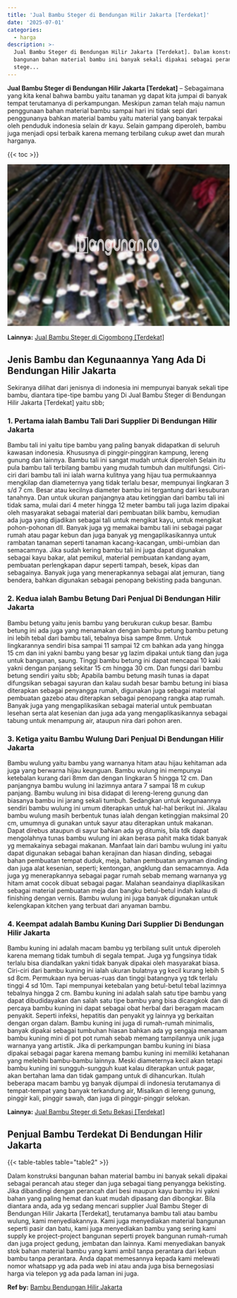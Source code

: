 ```yaml
---
title: 'Jual Bambu Steger di Bendungan Hilir Jakarta [Terdekat]'
date: '2025-07-01'
categories:
  - harga
description: >-
  Jual Bambu Steger di Bendungan Hilir Jakarta [Terdekat]. Dalam konstruksi
  bangunan bahan material bambu ini banyak sekali dipakai sebagai perancah atau
  stege...
---
```


**Jual Bambu Steger di Bendungan Hilir Jakarta \[Terdekat\]** – Sebagaimana yang kita kenal bahwa bambu yaitu tanaman yg dapat kita jumpai di banyak tempat terutamanya di perkampungan. Meskipun zaman telah maju namun penggunaan bahan material bambu sampai hari ini tidak sepi dari penggunanya bahkan material bambu yaitu material yang banyak terpakai oleh penduduk indonesia selain dr kayu. Selain gampang diperoleh, bambu juga menjadi opsi terbaik karena memang terbilang cukup awet dan murah harganya.

{{< toc >}}

![Jual Bambu Steger di Bendungan Hilir Jakarta [Terdekat]](/images/jual-bambu-tali-21.png)

**Lainnya:** [Jual Bambu Steger di Cigombong \[Terdekat\]](https://bambu.bangunan.co/jual-bambu-steger-di-cigombong-terdekat/)

## Jenis Bambu dan Kegunaannya Yang Ada Di Bendungan Hilir Jakarta

Sekiranya dilihat dari jenisnya di indonesia ini mempunyai banyak sekali tipe bambu, diantara tipe-tipe bambu yang Di Jual Bambu Steger di Bendungan Hilir Jakarta \[Terdekat\] yaitu sbb;

### 1\. Pertama ialah Bambu Tali Dari Supplier Di Bendungan Hilir Jakarta

Bambu tali ini yaitu tipe bambu yang paling banyak didapatkan di seluruh kawasan indonesia. Khususnya di pinggir-pinggiran kampung, lereng gunung dan lainnya. Bambu tali ini sangat mudah untuk diperoleh Selain itu pula bambu tali terbilang bambu yang mudah tumbuh dan multifungsi. Ciri-ciri dari bambu tali ini ialah warna kulitnya yang hijau tua permukaannya mengkilap dan diameternya yang tidak terlalu besar, mempunyai lingkaran 3 s/d 7 cm. Besar atau kecilnya diameter bambu ini tergantung dari kesuburan tanahnya. Dan untuk ukuran panjangnya atau ketinggian dari bambu tali ini tidak sama, mulai dari 4 meter hingga 12 meter bambu tali juga lazim dipakai oleh masyarakat sebagai material dari pembuatan bilik bambu, kemudian ada juga yang dijadikan sebagai tali untuk mengikat kayu, untuk mengikat pohon-pohonan dll. Banyak juga yg memakai bambu tali ini sebagai pagar rumah atau pagar kebun dan juga banyak yg mengaplikasikannya untuk rambatan tanaman seperti tanaman kacang-kacangan, umbi-umbian dan semacamnya. Jika sudah kering bambu tali ini juga dapat digunakan sebagai kayu bakar, alat pemikul, material pembuatan kandang ayam, pembuatan perlengkapan dapur seperti tampah, besek, kipas dan sebagainya. Banyak juga yang menerapkannya sebagai alat jemuran, tiang bendera, bahkan digunakan sebagai penopang bekisting pada bangunan.

### 2\. Kedua ialah Bambu Betung Dari Penjual Di Bendungan Hilir Jakarta

Bambu betung yaitu jenis bambu yang berukuran cukup besar. Bambu betung ini ada juga yang menamakan dengan bambu petung bambu petung ini lebih tebal dari bambu tali, tebalnya bisa sampe 8mm. Untuk lingkarannya sendiri bisa sampai 11 sampai 12 cm bahkan ada yang hingga 15 cm dan ini yakni bambu yang besar yg lazim dipakai untuk tiang dan juga untuk bangunan, saung. Tinggi bambu betung ini dapat mencapai 10 kaki yakni dengan panjang sekitar 15 cm hingga 30 cm. Dan fungsi dari bambu betung sendiri yaitu sbb; Apabila bambu betung masih tunas ia dapat difungsikan sebagai sayuran dan kalau sudah besar bambu betung ini biasa diterapkan sebagai penyangga rumah, digunakan juga sebagai material pembuatan gazebo atau diterapkan sebagai penopang rangka atap rumah. Banyak juga yang mengaplikasikan sebagai material untuk pembuatan lesehan serta alat kesenian dan juga ada yang mengaplikasikannya sebagai tabung untuk menampung air, ataupun nira dari pohon aren.

### 3\. Ketiga yaitu Bambu Wulung Dari Penjual Di Bendungan Hilir Jakarta

Bambu wulung yaitu bambu yang warnanya hitam atau hijau kehitaman ada juga yang berwarna hijau keunguan. Bambu wulung ini mempunyai ketebalan kurang dari 8mm dan dengan lingkaran 5 hingga 12 cm. Dan panjangnya bambu wulung ini lazimnya antara 7 sampai 18 m cukup panjang. Bambu wulung ini bisa didapat di lereng-lereng gunung dan biasanya bambu ini jarang sekali tumbuh. Sedangkan untuk kegunaannya sendiri bambu wulung ini umum diterapkan untuk hal-hal berikut ini. Jikalau bambu wulung masih berbentuk tunas ialah dengan ketinggian maksimal 20 cm, umumnya di gunakan untuk sayur atau diterapkan untuk makanan. Dapat direbus ataupun di sayur bahkan ada yg ditumis, bila tdk dapat mengolahnya tunas bambu wulung ini akan berasa pahit maka tidak banyak yg memakainya sebagai makanan. Manfaat lain dari bambu wulung ini yaitu dapat digunakan sebagai bahan kerajinan dan hiasan dinding, sebagai bahan pembuatan tempat duduk, meja, bahan pembuatan anyaman dinding dan juga alat kesenian, seperti; kentongan, angklung dan semacamnya. Ada juga yg menerapkannya sebagai pagar rumah sebab memang warnanya yg hitam amat cocok dibuat sebagai pagar. Malahan seandainya diaplikasikan sebagai material pembuatan meja dan bangku betul-betul indah kalau di finishing dengan vernis. Bambu wulung ini juga banyak digunakan untuk kelengkapan kitchen yang terbuat dari anyaman bambu.

### 4\. Keempat adalah Bambu Kuning Dari Supplier Di Bendungan Hilir Jakarta

Bambu kuning ini adalah macam bambu yg terbilang sulit untuk diperoleh karena memang tidak tumbuh di segala tempat. Juga yg fungsinya tidak terlalu bisa diandalkan yakni tidak banyak dipakai oleh masyarakat biasa. Ciri-ciri dari bambu kuning ini ialah ukuran bulatnya yg kecil kurang lebih 5 sd 8cm. Permukaan nya beruas-ruas dan tinggi batangnya yg tdk terlalu tinggi 4 sd 10m. Tapi mempunyai ketebalan yang betul-betul tebal lazimnya tebalnya hingga 2 cm. Bambu kuning ini adalah salah satu tipe bambu yang dapat dibudidayakan dan salah satu tipe bambu yang bisa dicangkok dan di percaya bambu kuning ini dapat sebagai obat herbal dari beragam macam penyakit. Seperti infeksi, hepatitis dan penyakit yg lainnya yg berkaitan dengan organ dalam. Bambu kuning ini juga di rumah-rumah minimalis, banyak dipakai sebagai tumbuhan hiasan bahkan ada yg sengaja menanam bambu kuning mini di pot pot rumah sebab memang tampilannya unik juga warnanya yang artistik. Jika di perkampungan bambu kuning ini biasa dipakai sebagai pagar karena memang bambu kuning ini memiliki ketahanan yang melebihi bambu-bambu lainnya. Meski diameternya kecil akan tetapi bambu kuning ini sungguh-sungguh kuat kalau diterapkan untuk pagar, akan bertahan lama dan tidak gampang untuk di dihancurkan. Itulah beberapa macam bambu yg banyak dijumpai di indonesia terutamanya di tempat-tempat yang banyak terkandung air, Misalkan di lereng gunung, pinggir kali, pinggir sawah, dan juga di pinggir-pinggir selokan.

**Lainnya:** [Jual Bambu Steger di Setu Bekasi \[Terdekat\]](https://bambu.bangunan.co/jual-bambu-steger-di-setu-bekasi-terdekat/)

## Penjual Bambu Terdekat Di Bendungan Hilir Jakarta

{{< table-tables table="table2" >}}

Dalam konstruksi bangunan bahan material bambu ini banyak sekali dipakai sebagai perancah atau steger dan juga sebagai tiang penyangga bekisting. Jika dibandingi dengan perancah dari besi maupun kayu bambu ini yakni bahan yang paling hemat dan kuat mudah dipasang dan dibongkar. Bila diantara anda, ada yg sedang mencari supplier Jual Bambu Steger di Bendungan Hilir Jakarta \[Terdekat\], terutamanya bambu tali atau bambu wulung, kami menyediakannya. Kami juga menyediakan material bangunan seperti pasir dan batu, kami juga menyediakan bambu yang sering kami supply ke project-project bangunan seperti proyek bangunan rumah-rumah dan juga project gedung, jembatan dan lainnya. Kami menyediakan banyak stok bahan material bambu yang kami ambil tanpa perantara dari kebun bambu tanpa perantara. Anda dapat memesannya kepada kami melewati nomor whatsapp yg ada pada web ini atau anda juga bisa bernegosiasi harga via telepon yg ada pada laman ini juga.

**Ref by:** [Bambu Bendungan Hilir Jakarta](https://id.wikipedia.org/wiki/Bambu)
